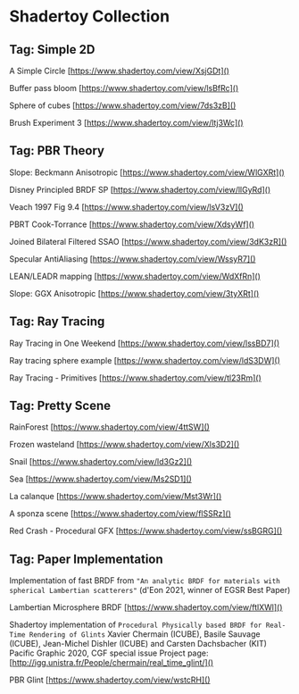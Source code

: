 # Shadertoy Collection

## Tag: Simple 2D

A Simple Circle				[https://www.shadertoy.com/view/XsjGDt]()

Buffer pass bloom				[https://www.shadertoy.com/view/lsBfRc]()

Sphere of cubes				[https://www.shadertoy.com/view/7ds3zB]()

Brush Experiment 3				[https://www.shadertoy.com/view/ltj3Wc]()

## Tag: PBR Theory

Slope: Beckmann Anisotropic		[https://www.shadertoy.com/view/WlGXRt]()

Disney Principled BRDF SP		[https://www.shadertoy.com/view/llGyRd]()

Veach 1997 Fig 9.4				[https://www.shadertoy.com/view/lsV3zV]()

PBRT Cook-Torrance			[https://www.shadertoy.com/view/XdsyWf]()

Joined Bilateral Filtered SSAO	[https://www.shadertoy.com/view/3dK3zR]()

Specular AntiAliasing			[https://www.shadertoy.com/view/WssyR7]()

LEAN/LEADR mapping			[https://www.shadertoy.com/view/WdXfRn]()

Slope: GGX Anisotropic			[https://www.shadertoy.com/view/3tyXRt]()

## Tag:	Ray Tracing

Ray Tracing in One Weekend  	[https://www.shadertoy.com/view/lssBD7]()

Ray tracing sphere example		[https://www.shadertoy.com/view/ldS3DW]()

Ray Tracing - Primitives			[https://www.shadertoy.com/view/tl23Rm]()

## Tag: Pretty Scene

RainForest  					[https://www.shadertoy.com/view/4ttSW]()

Frozen wasteland				[https://www.shadertoy.com/view/Xls3D2]()

Snail						[https://www.shadertoy.com/view/ld3Gz2]()

Sea							[https://www.shadertoy.com/view/Ms2SD1]()

La calanque					[https://www.shadertoy.com/view/Mst3Wr]()

A sponza scene				[https://www.shadertoy.com/view/flSSRz]()

Red Crash - Procedural GFX		[https://www.shadertoy.com/view/ssBGRG]()

## Tag: Paper Implementation

Implementation of fast BRDF from
`"An analytic BRDF for materials with spherical Lambertian scatterers"`
(d'Eon 2021, winner of EGSR Best Paper)

Lambertian Microsphere BRDF	[https://www.shadertoy.com/view/ftlXWl]()

Shadertoy implementation of
`Procedural Physically based BRDF for Real-Time Rendering of Glints`
Xavier Chermain (ICUBE), Basile Sauvage (ICUBE), Jean-Michel Dishler (ICUBE) and Carsten Dachsbacher (KIT)
Pacific Graphic 2020, CGF special issue
Project page: [http://igg.unistra.fr/People/chermain/real_time_glint/]()


PBR Glint						[https://www.shadertoy.com/view/wstcRH]()
